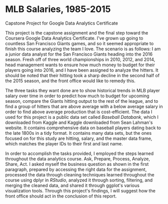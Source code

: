 # MLB Salaries, 1985-2015
Capstone Project for Google Data Analytics Certificate

This project is the capstone assignment and the final step toward the Coursera Google Data Analytics Certificate. I've grown up going to countless San Francisco Giants games, and so it seemed appropriate to finish this course analyzing the team I love. The scenario is as follows: I am a junior data analyst for the San Francisco Giants heading into the 2016 season. Fresh off of three world championships in 2010, 2012, and 2014, head management wants to ensure how much money to budget for their players going into 2016, and I have been assigned to analyze the hitters. It should be noted that their hitting took a sharp decline in the second half of the 2015 season, and the front office would like to remedy this. 

The three tasks they want done are to show historical trends in MLB player salary over time in order to predict how much to budget for upcoming season, compare the Giants hitting output to the rest of the league, and to find a group of hitters that are above average with a below average salary in order to find above average production that is cost-efficient. The data I used for this project is a public data set called *Baseball Databank*, which I downloaded from Kaggle and Kaggle downloaded from Sean Lahman's website. It contains comprehensive data on baseball players dating back to the late 1800s in a tidy format. It contains many data sets, but the ones focused on for this study are hitting, salary, and the master data frame, which matches the player IDs to their first and last name.

In order to accomplish the tasks provided, I employed the steps learned throughout the data analytics course. Ask, Prepare, Process, Analyze, Share, Act. I asked myself the business question as shown in the first paragraph, prepared by accessing the right data for the assignment, processed the data through cleaning techniques learned throughout the course using dplyr in *RStudio*, analyzed it through sorting, filtering, and merging the cleaned data, and shared it through ggplot's various visualization tools. Through this project's findings, I will suggest how the front office should act in the conclusion of this report.
